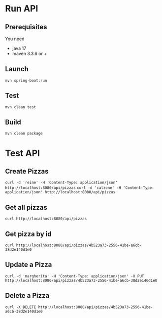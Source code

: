 
# Run API

## Prerequisites
You need
 - java 17
 - maven 3.3.6 or +

## Launch

```mvn spring-boot:run```

## Test

```mvn clean test```

## Build

```mvn clean package```

# Test API
## Create Pizzas
```curl -d 'reine' -H 'Content-Type: application/json' http://localhost:8080/api/pizzas```
```curl -d 'calzone' -H 'Content-Type: application/json' http://localhost:8080/api/pizzas```

## Get all pizzas
```curl http://localhost:8080/api/pizzas```

## Get pizza by id
```curl http://localhost:8080/api/pizzas/4b523a73-2556-41be-a6cb-38d2e140d1e0```

## Update a Pizza
```curl -d 'margherita' -H 'Content-Type: application/json' -X PUT http://localhost:8080/api/pizzas/4b523a73-2556-41be-a6cb-38d2e140d1e0```

## Delete a Pizza
```curl -X DELETE http://localhost:8080/api/pizzas/4b523a73-2556-41be-a6cb-38d2e140d1e0```